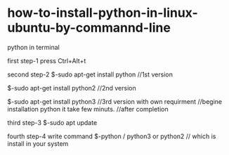 # how-to-install-python-in-linux-ubuntu-by-commannd-line
python in terminal

first step-1
press  Ctrl+Alt+t


second step-2
$-sudo apt-get install python          //1st version

$-sudo apt-get install python2         //2nd version 

$-sudo apt-get install python3           //3rd version  with own requirment
//begine installation python it take few minuts.
//after completion 

third step-3
$-sudo apt update

fourth step-4
write command $-python / python3 or python2    // which is install in your system 

